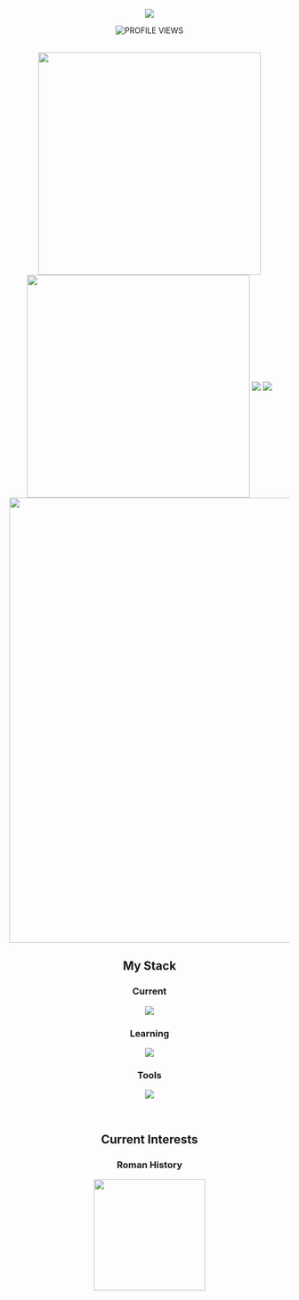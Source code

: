 <!-- https://github.com/kyechan99/capsule-render -->
<p align="center">
<img src="https://capsule-render.vercel.app/api?type=transparent&theme=tokyonight&height=200&&section=header&text=Nice%20to%20meet%20you!%20🥳&fontSize=70&fontAlign=50&fontAlignY=30&desc=I'm%20Peiyu%20Liu%20:)&descAlign=50&descSize=30&descAlignY=60">
</p>

  <div align="center">
    <img src="https://komarev.com/ghpvc/?username=vwOvOwv&color=62baae&style=for-the-badge" alt="PROFILE VIEWS" />
  </div>

</br>
 
<p align="center">
<!-- https://github.com/anuraghazra/github-readme-stats -->
<img align="center" width="400" src="https://github-readme-stats.vercel.app/api?username=vwOvOwv&title_color=6c8ed4&text_color=62baae&icon_color=6c8ed4&include_all_commits=true&show_icons=true&hide_border=true&theme=transparent" />
  
<!-- https://github.com/DenverCoder1/github-readme-streak-stats -->
<img align="center" width="400" src="https://streak-stats.demolab.com?user=vwOvOwv&fire=6c8ed4&currStreakNum=6c8ed4&ring=6c8ed4&currStreakLabel=62baae&stroke=6c8ed4&sideNums=6c8ed4&sideLabels=62baae&dates=62baae&theme=transparent&date_format=%5BY.%5Dn.j&hide_border=true" />
<!-- https://github.com/anuraghazra/github-readme-stats -->
<img align="center" src="https://github-readme-stats.vercel.app/api/wakatime?username=vwOvOwv&theme=transparent&hide_border=true&layout=compact&langs_count=22&title_color=6c8ed4&text_color=62baae" />

<!-- https://github.com/anuraghazra/github-readme-stats -->
<img align="center" src="https://github-readme-stats.vercel.app/api/top-langs/?username=vwOvOwv&theme=transparent&hide_border=true&title_color=6c8ed4&text_color=62baae" />
<img width="800" src="https://github-readme-activity-graph.vercel.app/graph?username=vwOvOwv&theme=github-compact&hide_border=true&area=true&hide_title=true&line=6c8ed4&area_color=62baae" />

</br>

<div align="center">

## My Stack
### Current
<p align="center">
  <a href="https://skillicons.dev">
    <img src="https://skillicons.dev/icons?i=c,cpp,python,matlab,markdown" />
  </a>
</p>

### Learning

<p align="center">
  <a href="https://skillicons.dev">
    <img src="https://skillicons.dev/icons?i=latex,ai,ps" />
  </a>
</p>


### Tools

<p align="center">
  <a href="https://skillicons.dev">
    <img src="https://skillicons.dev/icons?i=github,vscode,git,docker,pytorch" />
  </a>
</p>

</br>

## Current Interests

### Roman History

<img width="200" align="center" src="https://th.bing.com/th/id/R.b8c6900016cbc2b7aeee1335a86bf937?rik=iyN%2fpQDN1EsSJg&pid=ImgRaw&r=0" />

</div>
